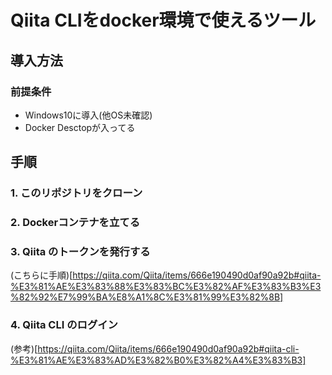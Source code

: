 # Qiita CLIをdocker環境で使えるツール

## 導入方法
### 前提条件
- Windows10に導入(他OS未確認)
- Docker Desctopが入ってる

## 手順
### 1. このリポジトリをクローン

### 2. Dockerコンテナを立てる

### 3. Qiita のトークンを発行する
(こちらに手順)[https://qiita.com/Qiita/items/666e190490d0af90a92b#qiita-%E3%81%AE%E3%83%88%E3%83%BC%E3%82%AF%E3%83%B3%E3%82%92%E7%99%BA%E8%A1%8C%E3%81%99%E3%82%8B]

### 4. Qiita CLI のログイン
(参考)[https://qiita.com/Qiita/items/666e190490d0af90a92b#qiita-cli-%E3%81%AE%E3%83%AD%E3%82%B0%E3%82%A4%E3%83%B3]